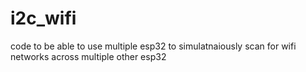 # i2c_wifi
code to be able to use multiple esp32 to simulatnaiously scan for wifi networks across multiple other esp32
